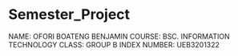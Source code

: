 # Semester_Project
NAME: OFORI BOATENG BENJAMIN
COURSE: BSC. INFORMATION TECHNOLOGY
CLASS: GROUP B
INDEX NUMBER: UEB3201322
